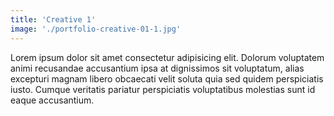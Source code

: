 ```yaml
---
title: 'Creative 1'
image: './portfolio-creative-01-1.jpg'
---
```

Lorem ipsum dolor sit amet consectetur adipisicing elit. Dolorum voluptatem animi recusandae accusantium ipsa at dignissimos sit voluptatum, alias excepturi magnam libero obcaecati velit soluta quia sed quidem perspiciatis iusto. Cumque veritatis pariatur perspiciatis voluptatibus molestias sunt id eaque accusantium.